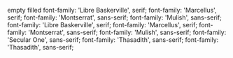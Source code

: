 <i class="fa-regular fa-heart"></i>
empty
<i class="fa-solid fa-heart"></i>
filled
<i class="fa-regular fa-bolt-lightning"></i>
<i class="fa-solid fa-paper-plane"></i>
<i class="fa-solid fa-pen-to-square"></i>
<i class="fa-solid fa-share-from-square"></i>
<i className="fa-regular fa-calendar"></i>
<i className="fa-regular fa-clock"></i>
font-family: 'Libre Baskerville', serif;
font-family: 'Marcellus', serif;
font-family: 'Montserrat', sans-serif;
font-family: 'Mulish', sans-serif;
font-family: 'Libre Baskerville', serif;
font-family: 'Marcellus', serif;
font-family: 'Montserrat', sans-serif;
font-family: 'Mulish', sans-serif;
font-family: 'Secular One', sans-serif;
font-family: 'Thasadith', sans-serif;
font-family: 'Thasadith', sans-serif;

